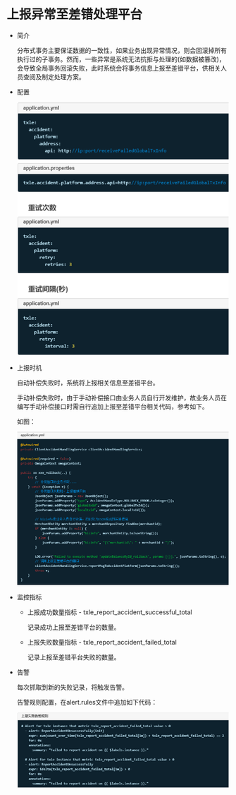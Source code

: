 # 上报异常至差错处理平台

+ 简介

    分布式事务主要保证数据的一致性，如果业务出现异常情况，则会回滚掉所有执行过的子事务。然而，一些异常是系统无法抗拒与处理的(如数据被篡改)，会导致全局事务回滚失败，此时系统会将事务信息上报至差错平台，供相关人员查阅及制定处理方案。

+ 配置

    ![](pic/3.1.3_report_exception_config.png)

+ 上报时机

    自动补偿失败时，系统将上报相关信息至差错平台。
    
    手动补偿失败时，由于手动补偿接口由业务人员自行开发维护，故业务人员在编写手动补偿接口时需自行追加上报至差错平台相关代码，参考如下。
    
    如图：
    
    ![](pic/3.1.3_report_exception_compensation_code.png)

+ 监控指标

    + 上报成功数量指标 - txle_report_accident_successful_total

        记录成功上报至差错平台的数量。

    + 上报失败数量指标 - txle_report_accident_failed_total

        记录上报至差错平台失败的数量。

+ 告警

    每次抓取到新的失败记录，将触发告警。

    告警规则配置，在alert.rules文件中追加如下代码：
  
    ![](pic/3.1.3_report_exception_alert.png)
